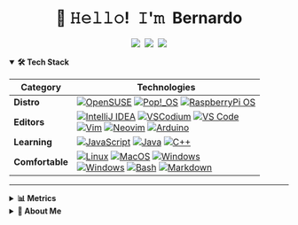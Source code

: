 <!-- Title -->
<h1 align="center" title="Hello there!">👋 𝙷𝚎𝚕𝚕𝚘! 𝙸'𝚖 Bernardo</h1>
<!-- Socials -->
<p align="center">
   <kbd>
  <a href="https://twitter.com/chillsmeit" title="Twitter - @chillsmeit"><img src="https://img.shields.io/badge/-@chillsmeit-00acee?style=flat&logo=Twitter&logoColor=white" /></a>
  <!-- <a href="https://www.linkedin.com/in/bribeiromelo" title="LinkedIn - Bernardo Melo"><img src="https://img.shields.io/badge/-Bernardo%20Melo-0072b1?style=flat&logo=Linkedin&logoColor=white" /></a> -->
  <a href="https://www.reddit.com/user/chillsmeit" title="Reddit - u/chillsmeit"><img src="https://img.shields.io/badge/-chillsmeit-ff4500?style=flat&logo=reddit&logoColor=white" /></a>
  <a href="https://chillsmeit.com title="Personal Website - chillsmeit.com"><img src="https://img.shields.io/badge/-chillsmeit.com-00CCB4?style=flat&logo=ApacheSpark&logoColor=white" /></a>
  </kbd>
</p>

<!-- Tech Stack -->  
<details open>
  <summary><b>🛠️ Tech Stack</b></summary>
    <p>
       
<!-- Tech Stack -->
| **Category** | **Technologies** |
| - | - |
**Distro** | [![OpenSUSE](https://img.shields.io/badge/OpenSUSE%20Tumbleweed-4FC922?style=flat&logo=OpenSUSE&logoColor=white)](https://get.opensuse.org/tumbleweed/) [![Pop!_OS](https://img.shields.io/badge/Pop!_OS-48B9C7?style=flat&logo=Pop!_OS&logoColor=white)](https://pop.system76.com/) [![RaspberryPi OS](https://img.shields.io/badge/Raspberry%20Pi-A22846?style=flat&logo=Raspberry%20Pi&logoColor=white)](https://get.opensuse.org/tumbleweed/)
**Editors** | [![IntelliJ IDEA](https://img.shields.io/badge/IntelliJ_IDEA-E33568?style=flat&logo=intellij-idea&logoColor=white)](https://www.vim.org/) [![VSCodium](https://img.shields.io/badge/VSCodium-2F80ED?style=flat&logo=VSCodium&logoColor=white)](https://www.vim.org/) [![VS Code](https://img.shields.io/static/v1?label=&message=VS%20Code&color=9013FE&logo=visualstudiocode&logoColor=FFFFFF)](https://code.visualstudio.com/)<br> [![Vim](https://img.shields.io/badge/Vim-11AB00?style=flat&logo=Vim&logoColor=white)](https://www.vim.org/) [![Neovim](https://img.shields.io/badge/Neovim-57A143?style=flat&logo=Neovim&logoColor=white)](https://www.vim.org/) [![Arduino](https://img.shields.io/badge/Arduino-00979D?style=flat&logo=Arduino&logoColor=white)](https://www.vim.org/)
**Learning** | [![JavaScript](https://img.shields.io/badge/Javascript-F7DF1E?style=flat&logo=javascript&logoColor=white)](https://www.javascript.com/) [![Java](https://img.shields.io/badge/Java-ED8B00?style=flat&logo=openjdk&logoColor=white)](https://www.java.com/) [![C++](https://img.shields.io/badge/C%2B%2B-00599C?style=flat&logo=c%2B%2B&logoColor=white)](https://www.java.com/)
**Comfortable** | [![Linux](https://img.shields.io/badge/Linux-BA3E3E?style=flat&logo=linux&logoColor=white)](https://www.linux.org/) [![MacOS](https://img.shields.io/badge/MacOS-343434?style=flat&logo=apple&logoColor=white)](https://www.linux.org/) [![Windows](https://img.shields.io/badge/Windows-0078D6?style=flat&logo=windows&logoColor=white)](https://azure.microsoft.com/)<br> [![Windows](https://img.shields.io/badge/Docker-2496ED?style=flat&logo=docker&logoColor=white)](https://docker.com/) [![Bash](https://img.shields.io/static/v1?label=&message=Bash&color=4EAA25&logo=gnubash&logoColor=FFFFFF)](https://www.gnu.org/software/bash/) [![Markdown](https://img.shields.io/badge/Markdown-1b1b1b?style=flat&logo=markdown&logoColor=white)](https://en.wikipedia.org/wiki/Markdown)

----
</p>
</details>

<!-- Metrics -->
<details>
  <summary><b>📊 Metrics</b></summary>
    <p>
       
![Stats](https://github-readme-stats.vercel.app/api?username=chillsmeit&show_icons=true&theme=onedark)
</p>
</details>


<!-- About Section -->
<details>
  <summary><b>👤 About Me</b></summary>
    <p>
      
<blockquote>

I am former IT Tech/Junior SysAdmin based in Lisbon Portugal.<br>

I have a certification as a Mechatronics specialist technician.<br>

I care a lot about privacy 🕵️, security 🔒, Linux 🐧 and open source 💿.

I'm currently building my own homelab in order to upgrade from my 2 RaspberryPis and Intel NUCs<br>
to an enterprise grade server (Silverstone or Supermicro), NAS (TrueNAS) and Firewall (Protectli Vault using PfSense).

My hobbies are mainly about custom keyboards ⌨️, tech 💻, gaming 🎮 and D&D ⚔️
</blockquote>
    
----
  </p>
</details>
